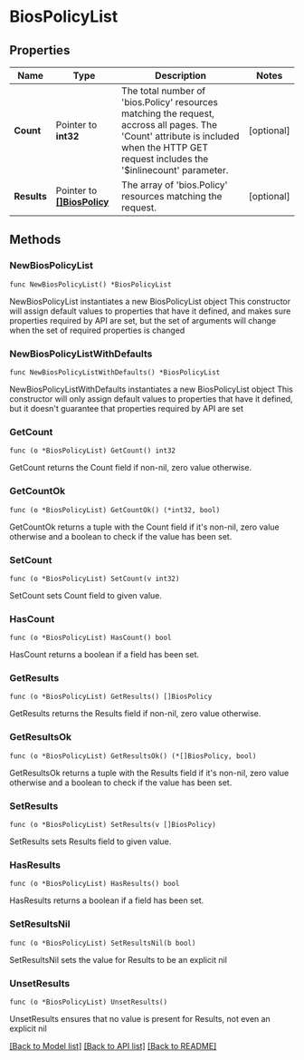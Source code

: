 # BiosPolicyList

## Properties

Name | Type | Description | Notes
------------ | ------------- | ------------- | -------------
**Count** | Pointer to **int32** | The total number of &#39;bios.Policy&#39; resources matching the request, accross all pages. The &#39;Count&#39; attribute is included when the HTTP GET request includes the &#39;$inlinecount&#39; parameter. | [optional] 
**Results** | Pointer to [**[]BiosPolicy**](BiosPolicy.md) | The array of &#39;bios.Policy&#39; resources matching the request. | [optional] 

## Methods

### NewBiosPolicyList

`func NewBiosPolicyList() *BiosPolicyList`

NewBiosPolicyList instantiates a new BiosPolicyList object
This constructor will assign default values to properties that have it defined,
and makes sure properties required by API are set, but the set of arguments
will change when the set of required properties is changed

### NewBiosPolicyListWithDefaults

`func NewBiosPolicyListWithDefaults() *BiosPolicyList`

NewBiosPolicyListWithDefaults instantiates a new BiosPolicyList object
This constructor will only assign default values to properties that have it defined,
but it doesn't guarantee that properties required by API are set

### GetCount

`func (o *BiosPolicyList) GetCount() int32`

GetCount returns the Count field if non-nil, zero value otherwise.

### GetCountOk

`func (o *BiosPolicyList) GetCountOk() (*int32, bool)`

GetCountOk returns a tuple with the Count field if it's non-nil, zero value otherwise
and a boolean to check if the value has been set.

### SetCount

`func (o *BiosPolicyList) SetCount(v int32)`

SetCount sets Count field to given value.

### HasCount

`func (o *BiosPolicyList) HasCount() bool`

HasCount returns a boolean if a field has been set.

### GetResults

`func (o *BiosPolicyList) GetResults() []BiosPolicy`

GetResults returns the Results field if non-nil, zero value otherwise.

### GetResultsOk

`func (o *BiosPolicyList) GetResultsOk() (*[]BiosPolicy, bool)`

GetResultsOk returns a tuple with the Results field if it's non-nil, zero value otherwise
and a boolean to check if the value has been set.

### SetResults

`func (o *BiosPolicyList) SetResults(v []BiosPolicy)`

SetResults sets Results field to given value.

### HasResults

`func (o *BiosPolicyList) HasResults() bool`

HasResults returns a boolean if a field has been set.

### SetResultsNil

`func (o *BiosPolicyList) SetResultsNil(b bool)`

 SetResultsNil sets the value for Results to be an explicit nil

### UnsetResults
`func (o *BiosPolicyList) UnsetResults()`

UnsetResults ensures that no value is present for Results, not even an explicit nil

[[Back to Model list]](../README.md#documentation-for-models) [[Back to API list]](../README.md#documentation-for-api-endpoints) [[Back to README]](../README.md)


